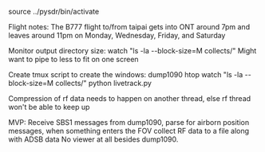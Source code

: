 source ../pysdr/bin/activate

Flight notes:
    The B777 flight to/from taipai gets into ONT around 7pm and leaves around 11pm on Monday, Wednesday, Friday, and Saturday

Monitor output directory size:
    watch "ls -la --block-size=M collects/"
    Might want to pipe to less to fit on one screen

Create tmux script to create the windows:
    dump1090
    htop
    watch "ls -la --block-size=M collects/"
    python livetrack.py

Compression of rf data needs to happen on another thread, else rf thread won't be able to keep up

MVP:
Receive SBS1 messages from dump1090, parse for airborn position messages, when something enters the FOV collect RF data to a file along with ADSB data
No viewer at all besides dump1090.


